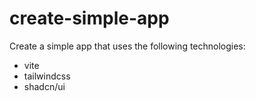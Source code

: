 # create-simple-app
Create a simple app that uses the following technologies:
- vite
- tailwindcss
- shadcn/ui